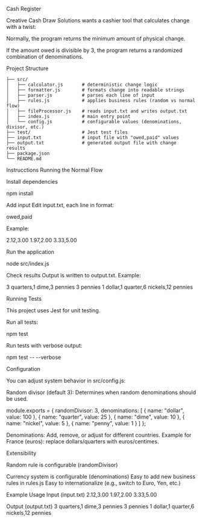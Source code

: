Cash Register

Creative Cash Draw Solutions wants a cashier tool that calculates change with a twist:

Normally, the program returns the minimum amount of physical change.

If the amount owed is divisible by 3, the program returns a randomized combination of denominations.

Project Structure
```cash-register/
├── src/
│   ├── calculator.js       # deterministic change logic
│   ├── formatter.js        # formats change into readable strings
│   ├── parser.js           # parses each line of input
│   ├── rules.js            # applies business rules (random vs normal flow)
│   ├── fileProcessor.js    # reads input.txt and writes output.txt
│   ├── index.js            # main entry point
│   └── config.js           # configurable values (denominations, divisor, etc.)
├── test/                   # Jest test files
├── input.txt               # input file with "owed,paid" values
├── output.txt              # generated output file with change results
├── package.json
└── README.md
```

Instrucctions
Running the Normal Flow

Install dependencies

npm install


Add input
Edit input.txt, each line in format:

owed,paid


Example:

2.12,3.00
1.97,2.00
3.33,5.00


Run the application

node src/index.js


Check results
Output is written to output.txt. Example:

3 quarters,1 dime,3 pennies
3 pennies
1 dollar,1 quarter,6 nickels,12 pennies

Running Tests

This project uses Jest for unit testing.

Run all tests:

npm test


Run tests with verbose output:

npm test -- --verbose

Configuration

You can adjust system behavior in src/config.js:

Random divisor (default 3):
Determines when random denominations should be used.

module.exports = {
  randomDivisor: 3,
  denominations: [
    { name: "dollar", value: 100 },
    { name: "quarter", value: 25 },
    { name: "dime", value: 10 },
    { name: "nickel", value: 5 },
    { name: "penny", value: 1 }
  ]
};


Denominations: Add, remove, or adjust for different countries.
Example for France (euros): replace dollars/quarters with euros/centimes.

Extensibility

Random rule is configurable (randomDivisor)

Currency system is configurable (denominations)
Easy to add new business rules in rules.js
Easy to internationalize (e.g., switch to Euro, Yen, etc.)

Example Usage
Input (input.txt)
2.12,3.00
1.97,2.00
3.33,5.00

Output (output.txt)
3 quarters,1 dime,3 pennies
3 pennies
1 dollar,1 quarter,6 nickels,12 pennies
